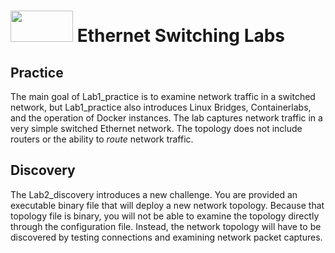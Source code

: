 # <img src="https://www.tamusa.edu/brandguide/jpeglogos/tamusa_final_logo_bw1.jpg" width="100" height="50"> Ethernet Switching Labs
## Practice
The main goal of Lab1_practice is to examine network traffic in a switched network, but Lab1_practice also introduces Linux Bridges, Containerlabs, and the operation of Docker instances. The lab captures network traffic in a very simple switched Ethernet network. The topology does not include routers or the ability to *route* network traffic.
## Discovery
The Lab2_discovery introduces a new challenge. You are provided an executable binary file that will deploy a new network topology. Because that topology file is binary, you will not be able to examine the topology directly through the configuration file. Instead, the network topology will have to be discovered by testing connections and examining network packet captures. 
